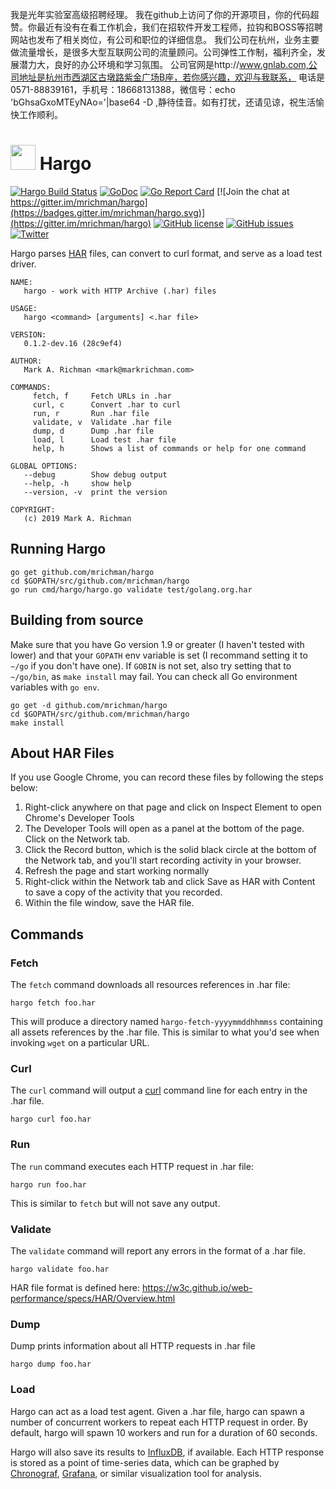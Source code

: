 我是光年实验室高级招聘经理。
我在github上访问了你的开源项目，你的代码超赞。你最近有没有在看工作机会，我们在招软件开发工程师，拉钩和BOSS等招聘网站也发布了相关岗位，有公司和职位的详细信息。
我们公司在杭州，业务主要做流量增长，是很多大型互联网公司的流量顾问。公司弹性工作制，福利齐全，发展潜力大，良好的办公环境和学习氛围。
公司官网是http://www.gnlab.com,公司地址是杭州市西湖区古墩路紫金广场B座，若你感兴趣，欢迎与我联系，
电话是0571-88839161，手机号：18668131388，微信号：echo 'bGhsaGxoMTEyNAo='|base64 -D ,静待佳音。如有打扰，还请见谅，祝生活愉快工作顺利。

<!-- markdownlint-disable MD033 -->

# <img src="./img/hargo-logo.png" height="40"> Hargo

[![Hargo Build Status](https://travis-ci.org/mrichman/hargo.svg?branch=master)](https://travis-ci.org/mrichman/hargo)&nbsp;[![GoDoc](https://godoc.org/github.com/mrichman/hargo?status.svg)](https://godoc.org/github.com/mrichman/hargo) [![Go Report Card](https://goreportcard.com/badge/github.com/mrichman/hargo)](https://goreportcard.com/report/github.com/mrichman/hargo) [![Join the chat at https://gitter.im/mrichman/hargo](https://badges.gitter.im/mrichman/hargo.svg)](https://gitter.im/mrichman/hargo) [![GitHub license](https://img.shields.io/github/license/mrichman/hargo.svg)](https://github.com/mrichman/hargo/blob/master/LICENSE)
 [![GitHub issues](https://img.shields.io/github/issues/mrichman/hargo.svg)](https://github.com/mrichman/hargo/issues) [![Twitter](https://img.shields.io/twitter/url/https/github.com/mrichman/hargo.svg?style=plastic)](https://twitter.com/intent/tweet?text=Wow:&url=https%3A%2F%2Fgithub.com%2Fmrichman%2Fhargo)

Hargo parses [HAR](https://en.wikipedia.org/wiki/.har) files, can convert to curl format, and serve as a load test driver.

```text
NAME:
   hargo - work with HTTP Archive (.har) files

USAGE:
   hargo <command> [arguments] <.har file>

VERSION:
   0.1.2-dev.16 (28c9ef4)

AUTHOR:
   Mark A. Richman <mark@markrichman.com>

COMMANDS:
     fetch, f     Fetch URLs in .har
     curl, c      Convert .har to curl
     run, r       Run .har file
     validate, v  Validate .har file
     dump, d      Dump .har file
     load, l      Load test .har file
     help, h      Shows a list of commands or help for one command

GLOBAL OPTIONS:
   --debug        Show debug output
   --help, -h     show help
   --version, -v  print the version

COPYRIGHT:
   (c) 2019 Mark A. Richman
```

## Running Hargo

```text
go get github.com/mrichman/hargo
cd $GOPATH/src/github.com/mrichman/hargo
go run cmd/hargo/hargo.go validate test/golang.org.har
```

## Building from source

Make sure that you have Go version 1.9 or greater (I haven't tested with lower) and that your `GOPATH` env variable is set (I recommand setting it to `~/go` if you don't have one). If `GOBIN` is not set, also try setting that to `~/go/bin`, as `make install` may fail. You can check all Go environment variables with `go env`.

```text
go get -d github.com/mrichman/hargo
cd $GOPATH/src/github.com/mrichman/hargo
make install
```

## About HAR Files

If you use Google Chrome, you can record these files by following the steps below:

1. Right-click anywhere on that page and click on Inspect Element to open Chrome's Developer Tools
2. The Developer Tools will open as a panel at the bottom of the page. Click on the Network tab.
3. Click the Record button, which is the solid black circle at the bottom of the Network tab, and you'll start recording activity in your browser.
4. Refresh the page and start working normally
5. Right-click within the Network tab and click Save as HAR with Content to save a copy of the activity that you recorded.
6. Within the file window, save the HAR file.

## Commands

### Fetch

The `fetch` command downloads all resources references in .har file:

`hargo fetch foo.har`

This will produce a directory named `hargo-fetch-yyyymmddhhmmss` containing all assets references by the .har file. This is similar to what you'd see when invoking `wget` on a particular URL.

### Curl

The `curl` command will output a [curl](https://curl.haxx.se/) command line for each entry in the .har file.

`hargo curl foo.har`

### Run

The `run` command executes each HTTP request in .har file:

`hargo run foo.har`

This is similar to `fetch` but will not save any output.

### Validate

The `validate` command will report any errors in the format of a .har file.

`hargo validate foo.har`

HAR file format is defined here: <https://w3c.github.io/web-performance/specs/HAR/Overview.html>

### Dump

Dump prints information about all HTTP requests in .har file

`hargo dump foo.har`

### Load

Hargo can act as a load test agent. Given a .har file, hargo can spawn a number of concurrent workers to repeat each HTTP request in order. By default, hargo will spawn 10 workers and run for a duration of 60 seconds.

Hargo will also save its results to [InfluxDB](https://www.influxdata.com/), if available. Each HTTP response is stored as a point of time-series data, which can be graphed by [Chronograf](https://www.influxdata.com/time-series-platform/chronograf/), [Grafana](http://grafana.org/), or similar visualization tool for analysis.
